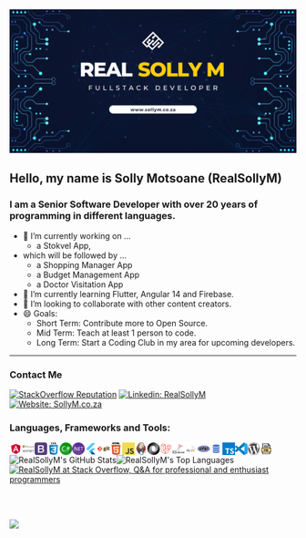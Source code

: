 <img src="./assets/realsollym.png" alt="Real Solly M Github header image" />

## Hello, my name is Solly Motsoane (RealSollyM)

### I am a Senior Software Developer with over 20 years of programming in different languages.

- 🔭 I’m currently working on ...
  - a Stokvel App,
- which will be followed by ...
  - a Shopping Manager App
  - a Budget Management App
  - a Doctor Visitation App
- 🌱 I’m currently learning Flutter, Angular 14 and Firebase.
- 👯 I’m looking to collaborate with other content creators.
- 😄 Goals:
  - Short Term: Contribute more to Open Source.
  - Mid Term: Teach at least 1 person to code.
  - Long Term: Start a Coding Club in my area for upcoming developers.

---

### Contact Me

[![StackOverflow Reputation](https://img.shields.io/badge/stackoverflow-1450-orange?label=STACKOVERFLOW&logo=STACKOVERFLOW&style=for-the-badge)][stackoverflow]
[![Linkedin: RealSollyM](https://img.shields.io/badge/CONNECT-500%2B-blue?style=for-the-badge&logo=Linkedin&link=https://www.linkedin.com/in/RealSollyM/)][linkedin]
[![Website: SollyM.co.za](https://img.shields.io/website?style=for-the-badge&url=https://sollym.co.za)][website]
<br />

### Languages, Frameworks and Tools:

<img align="left" alt="Angular" width="22" src="https://raw.githubusercontent.com/github/explore/80688e429a7d4ef2fca1e82350fe8e3517d3494d/topics/angular/angular.png" />
<img align="left" alt="ASP.net" width="22" src="https://raw.githubusercontent.com/github/explore/80688e429a7d4ef2fca1e82350fe8e3517d3494d/topics/aspnet/aspnet.png" />
<img align="left" alt="Bootstrap" width="22" src="https://raw.githubusercontent.com/github/explore/80688e429a7d4ef2fca1e82350fe8e3517d3494d/topics/bootstrap/bootstrap.png" />
<img align="left" alt="CSS" width="22" src="https://raw.githubusercontent.com/github/explore/80688e429a7d4ef2fca1e82350fe8e3517d3494d/topics/css/css.png" />
<img align="left" alt="C#" width="22" src="https://raw.githubusercontent.com/github/explore/80688e429a7d4ef2fca1e82350fe8e3517d3494d/topics/csharp/csharp.png" />
<img align="left" alt=".net" width="22" src="https://raw.githubusercontent.com/github/explore/93d8a67084f94b2a444e510199a6e7622e5b09a3/topics/dotnet/dotnet.png" />
<img align="left" alt="Flutter" width="22" src="https://raw.githubusercontent.com/github/explore/cebd63002168a05a6a642f309227eefeccd92950/topics/flutter/flutter.png" />
<img align="left" alt="Git" width="22" src="https://raw.githubusercontent.com/github/explore/80688e429a7d4ef2fca1e82350fe8e3517d3494d/topics/git/git.png" />
<img align="left" alt="HTML" width="22" src="https://raw.githubusercontent.com/github/explore/80688e429a7d4ef2fca1e82350fe8e3517d3494d/topics/html/html.png" />
<img align="left" alt="Javascript" width="22" src="https://raw.githubusercontent.com/github/explore/80688e429a7d4ef2fca1e82350fe8e3517d3494d/topics/javascript/javascript.png" />
<img align="left" alt="Jenkins" width="22" src="https://raw.githubusercontent.com/github/explore/4546263bd5739353083c33dada43f8f31e7d1fd6/topics/jenkins/jenkins.png" />
<img align="left" alt="JSON" width="22" src="https://raw.githubusercontent.com/github/explore/80688e429a7d4ef2fca1e82350fe8e3517d3494d/topics/json/json.png" />
<img align="left" alt="Laravel" width="22" src="https://raw.githubusercontent.com/github/explore/56a826d05cf762b2b50ecbe7d492a839b04f3fbf/topics/laravel/laravel.png" />
<img align="left" alt="MSSQL" width="22" src="https://raw.githubusercontent.com/github/explore/96943574ba0c0340ba6ea1e6f768e9abe43e34e1/topics/sql-server/sql-server.png" />
<img align="left" alt="MySQL" width="22" src="https://raw.githubusercontent.com/github/explore/80688e429a7d4ef2fca1e82350fe8e3517d3494d/topics/mysql/mysql.png" />
<img align="left" alt="PHP" width="22" src="https://raw.githubusercontent.com/github/explore/ccc16358ac4530c6a69b1b80c7223cd2744dea83/topics/php/php.png" />
<img align="left" alt="SQL" width="22" src="https://raw.githubusercontent.com/github/explore/80688e429a7d4ef2fca1e82350fe8e3517d3494d/topics/sql/sql.png" />
<img align="left" alt="TypeScript" width="22" src="https://raw.githubusercontent.com/github/explore/80688e429a7d4ef2fca1e82350fe8e3517d3494d/topics/typescript/typescript.png" />
<img align="left" alt="Javascript" width="22" src="https://raw.githubusercontent.com/github/explore/bbd48b997e8d0bef63f676eca4da5e1f76487b56/topics/visual-studio-code/visual-studio-code.png" />
<img align="left" alt="WordPress" width="22" src="https://raw.githubusercontent.com/github/explore/80688e429a7d4ef2fca1e82350fe8e3517d3494d/topics/wordpress/wordpress.png" />
<img align="left" alt="XML" width="22" src="https://raw.githubusercontent.com/github/explore/05a6f4c574a32b6b2f04c2e589f6c82d9df46a5d/topics/xml/xml.png" />

<br />
<a href="https://stackoverflow.com/users/1168597/realsollym" target="_blank">
<img align="left" alt="RealSollyM's GitHub Stats" src="https://github-readme-stats.vercel.app/api?username=realsollym&count_private=true&show_icons=true&theme=midnight-purple" /><img align="left" alt="RealSollyM's Top Languages" src="https://github-readme-stats.vercel.app/api/top-langs/?username=realsollym&count_private=true&show_icons=true&theme=midnight-purple" /></a>

<br clear="all" />
<a href="https://stackoverflow.com/users/1168597/realsollym"><img src="https://stackoverflow.com/users/flair/1168597.png?theme=dark" width="416" alt="RealSollyM at Stack Overflow, Q&amp;A for professional and enthusiast programmers" title="RealSollyM at Stack Overflow, Q&amp;A for professional and enthusiast programmers"></a>

<br /><br />

[website]: https://sollym.co.za
[stackoverflow]: https://stackoverflow.com/users/1168597/realsollym
[linkedin]: https://za.linkedin.com/in/realsollym
[telegram]: https:/t.me/realsollym
[twitter]: https://twitter.com/RealSollyM
[facebook]: https://facebook.com/RealSollyM
[instagram]: https://www.instagram.com/RealSollyM
[github]: https://www.github.com/RealSollyM

![](https://hit.yhype.me/github/profile?user_id=12409199)

<!--
**RealSollyM/RealSollyM** is a ✨ _special_ ✨ repository because its `README.md` (this file) appears on your GitHub profile.

Here are some ideas to get you started:

- 🔭 I’m currently working on ...
- 🌱 I’m currently learning ...
- 👯 I’m looking to collaborate on ...
- 🤔 I’m looking for help with ...
- 💬 Ask me about ...
- 📫 How to reach me: ...
- 😄 Pronouns: ...
- ⚡ Fun fact: ...
-->
